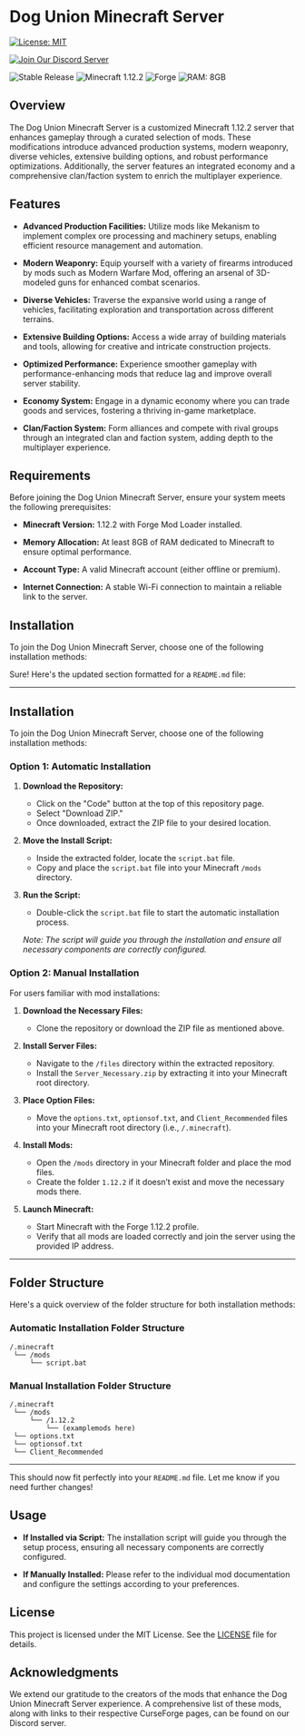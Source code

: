 # Dog Union Minecraft Server

[![License: MIT](https://img.shields.io/badge/License-MIT-yellow.svg)](https://opensource.org/licenses/MIT)

[![Join Our Discord Server](https://img.shields.io/badge/Discord-Join%20Us-7289DA?style=flat&logo=discord&logoColor=white)](https://discord.gg/fREmRmEUTv)

![Stable Release](https://img.shields.io/badge/Release-Stable-success)
![Minecraft 1.12.2](https://img.shields.io/badge/Minecraft-1.12.2-brightgreen)
![Forge](https://img.shields.io/badge/Mod%20Loader-Forge-FF6C37)
![RAM: 8GB](https://img.shields.io/badge/RAM-8GB-blue)

## Overview

The Dog Union Minecraft Server is a customized Minecraft 1.12.2 server that enhances gameplay through a curated selection of mods. These modifications introduce advanced production systems, modern weaponry, diverse vehicles, extensive building options, and robust performance optimizations. Additionally, the server features an integrated economy and a comprehensive clan/faction system to enrich the multiplayer experience.

## Features

- **Advanced Production Facilities:** Utilize mods like Mekanism to implement complex ore processing and machinery setups, enabling efficient resource management and automation.

- **Modern Weaponry:** Equip yourself with a variety of firearms introduced by mods such as Modern Warfare Mod, offering an arsenal of 3D-modeled guns for enhanced combat scenarios.

- **Diverse Vehicles:** Traverse the expansive world using a range of vehicles, facilitating exploration and transportation across different terrains.

- **Extensive Building Options:** Access a wide array of building materials and tools, allowing for creative and intricate construction projects.

- **Optimized Performance:** Experience smoother gameplay with performance-enhancing mods that reduce lag and improve overall server stability.

- **Economy System:** Engage in a dynamic economy where you can trade goods and services, fostering a thriving in-game marketplace.

- **Clan/Faction System:** Form alliances and compete with rival groups through an integrated clan and faction system, adding depth to the multiplayer experience.

## Requirements

Before joining the Dog Union Minecraft Server, ensure your system meets the following prerequisites:

- **Minecraft Version:** 1.12.2 with Forge Mod Loader installed.

- **Memory Allocation:** At least 8GB of RAM dedicated to Minecraft to ensure optimal performance.

- **Account Type:** A valid Minecraft account (either offline or premium).

- **Internet Connection:** A stable Wi-Fi connection to maintain a reliable link to the server.

## Installation

To join the Dog Union Minecraft Server, choose one of the following installation methods:

Sure! Here's the updated section formatted for a `README.md` file:

---

## Installation

To join the Dog Union Minecraft Server, choose one of the following installation methods:

### Option 1: Automatic Installation

1. **Download the Repository:**
   - Click on the "Code" button at the top of this repository page.
   - Select "Download ZIP."
   - Once downloaded, extract the ZIP file to your desired location.

2. **Move the Install Script:**
   - Inside the extracted folder, locate the `script.bat` file.
   - Copy and place the `script.bat` file into your Minecraft `/mods` directory.

3. **Run the Script:**
   - Double-click the `script.bat` file to start the automatic installation process.

   _Note: The script will guide you through the installation and ensure all necessary components are correctly configured._

### Option 2: Manual Installation

For users familiar with mod installations:

1. **Download the Necessary Files:**
   - Clone the repository or download the ZIP file as mentioned above.

2. **Install Server Files:**
   - Navigate to the `/files` directory within the extracted repository.
   - Install the `Server_Necessary.zip` by extracting it into your Minecraft root directory.

3. **Place Option Files:**
   - Move the `options.txt`, `optionsof.txt`, and `Client_Recommended` files into your Minecraft root directory (i.e., `/.minecraft`).

4. **Install Mods:**
   - Open the `/mods` directory in your Minecraft folder and place the mod files.
   - Create the folder `1.12.2` if it doesn’t exist and move the necessary mods there.

5. **Launch Minecraft:**
   - Start Minecraft with the Forge 1.12.2 profile.
   - Verify that all mods are loaded correctly and join the server using the provided IP address.

---

## Folder Structure

Here's a quick overview of the folder structure for both installation methods:

### Automatic Installation Folder Structure

```
/.minecraft
 └── /mods
     └── script.bat
```

### Manual Installation Folder Structure

```
/.minecraft
 └── /mods
     └── /1.12.2
         └── (examplemods here)
 └── options.txt
 └── optionsof.txt
 └── Client_Recommended
```

---

This should now fit perfectly into your `README.md` file. Let me know if you need further changes!

## Usage

- **If Installed via Script:** The installation script will guide you through the setup process, ensuring all necessary components are correctly configured.

- **If Manually Installed:** Please refer to the individual mod documentation and configure the settings according to your preferences.

## License

This project is licensed under the MIT License. See the [LICENSE](LICENSE) file for details.

## Acknowledgments

We extend our gratitude to the creators of the mods that enhance the Dog Union Minecraft Server experience. A comprehensive list of these mods, along with links to their respective CurseForge pages, can be found on our Discord server. 
